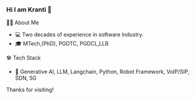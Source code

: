 ### Hi I am Kranti 👋
👨🏻‍ About Me
- 💻 Two decades of experience in software Industry.
- 🎓 MTech,(PhD), PGDTC, PGDCL,LLB
  
🛠️ Tech Stack

- 🔣 Generative AI, LLM, Langchain, Python, Robot Framework, VoIP/SIP, SDN, 5G

Thanks for visiting!





<!--
**krantikumara/krantikumara** is a ✨ _special_ ✨ repository because its `README.md` (this file) appears on your GitHub profile.

Here are some ideas to get you started:

- 🔭 I’m currently working on ...
- 🌱 I’m currently learning ...
- 👯 I’m looking to collaborate on ...
- 🤔 I’m looking for help with ...
- 💬 Ask me about ...
- 📫 How to reach me: ...
- 😄 Pronouns: ...
- ⚡ Fun fact: ...
-->
